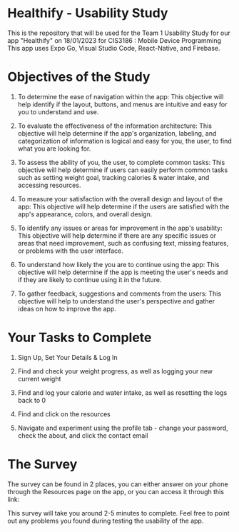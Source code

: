 # Healthify - Usability Study

This is the repository that will be used for the Team 1 Usability Study for our app "Healthify" on 18/01/2023 for CIS3186 : Mobile Device Programming This app uses Expo Go, Visual Studio Code, React-Native, and Firebase.

# Objectives of the Study

1. To determine the ease of navigation within the app: This objective will help identify if the layout, buttons, and menus are intuitive and easy for you to understand and use.

2. To evaluate the effectiveness of the information architecture: This objective will help determine if the app's organization, labeling, and categorization of information is logical and easy for you, the user, to find what you are looking for.

3. To assess the ability of you, the user, to complete common tasks: This objective will help determine if users can easily perform common tasks such as setting weight goal, tracking calories & water intake, and accessing resources.

4. To measure your satisfaction with the overall design and layout of the app: This objective will help determine if the users are satisfied with the app's appearance, colors, and overall design.

5. To identify any issues or areas for improvement in the app's usability: This objective will help determine if there are any specific issues or areas that need improvement, such as confusing text, missing features, or problems with the user interface.

6. To understand how likely the you are to continue using the app: This objective will help determine if the app is meeting the user's needs and if they are likely to continue using it in the future.

7. To gather feedback, suggestions and comments from the users: This objective will help to understand the user's perspective and gather ideas on how to improve the app.

# Your Tasks to Complete

1. Sign Up, Set Your Details & Log In

2. Find and check your weight progress, as well as logging your new current weight

3. Find and log your calorie and water intake, as well as resetting the logs back to 0

4. Find and click on the resources

5. Navigate and experiment using the profile tab - change your password, check the about, and click the contact email

# The Survey

The survey can be found in 2 places, you can either answer on your phone through the Resources page on the app, or you can access it through this link:

This survey will take you around 2-5 minutes to complete. Feel free to point out any problems you found during testing the usability of the app.
